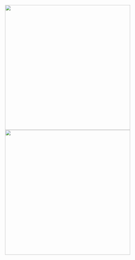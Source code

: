 <div>
<img width="412em" src="https://github-readme-stats-pltnk.vercel.app/api?username=pltnk&theme=dracula&hide_border=true&show_icons=true&include_all_commits=true&count_private=true" />
<img width="412em" src="https://github-streak-stats-pltnk.herokuapp.com/?user=pltnk&theme=dracula&hide_border=true&date_format=j%20M%5B%20Y%5D&count_private=true" />
</div>

<!--
GitHub stats: https://github.com/anuraghazra/github-readme-stats
GitHub streak: https://github.com/DenverCoder1/github-readme-streak-stats
-->
